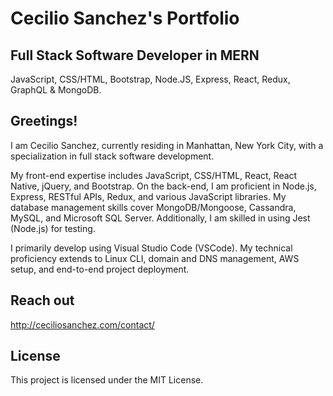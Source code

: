 # Cecilio Sanchez's Portfolio

## Full Stack Software Developer in MERN

JavaScript, CSS/HTML, Bootstrap, Node.JS, Express, React, Redux, GraphQL & MongoDB.


## Greetings!

I am Cecilio Sanchez, currently residing in Manhattan, New York City, with a specialization in full stack software development.

My front-end expertise includes JavaScript, CSS/HTML, React, React Native, jQuery, and Bootstrap. On the back-end, I am proficient in Node.js, Express, RESTful APIs, Redux, and various JavaScript libraries. My database management skills cover MongoDB/Mongoose, Cassandra, MySQL, and Microsoft SQL Server. Additionally, I am skilled in using Jest (Node.js) for testing.

I primarily develop using Visual Studio Code (VSCode). My technical proficiency extends to Linux CLI, domain and DNS management, AWS setup, and end-to-end project deployment.

## Reach out

http://ceciliosanchez.com/contact/

## License

This project is licensed under the MIT License.
